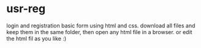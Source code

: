# usr-reg
login and registration basic form using html and css.
download all files and keep them in the same folder, then open any html file in a browser.
or edit the html fil as you like :)